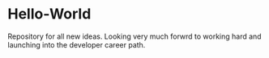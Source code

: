# Hello-World
Repository for all new ideas.
Looking very much forwrd to working hard and launching into the developer career path.
